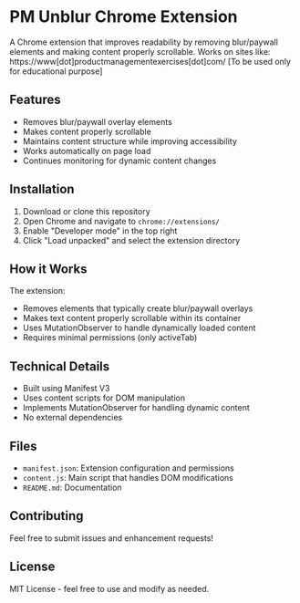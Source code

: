 # PM Unblur Chrome Extension

A Chrome extension that improves readability by removing blur/paywall elements and making content properly scrollable.
Works on sites like: https://www[dot]productmanagementexercises[dot]com/
[To be used only for educational purpose]

## Features

- Removes blur/paywall overlay elements
- Makes content properly scrollable
- Maintains content structure while improving accessibility
- Works automatically on page load
- Continues monitoring for dynamic content changes

## Installation

1. Download or clone this repository
2. Open Chrome and navigate to `chrome://extensions/`
3. Enable "Developer mode" in the top right
4. Click "Load unpacked" and select the extension directory

## How it Works

The extension:
- Removes elements that typically create blur/paywall overlays
- Makes text content properly scrollable within its container
- Uses MutationObserver to handle dynamically loaded content
- Requires minimal permissions (only activeTab)

## Technical Details

- Built using Manifest V3
- Uses content scripts for DOM manipulation
- Implements MutationObserver for handling dynamic content
- No external dependencies

## Files

- `manifest.json`: Extension configuration and permissions
- `content.js`: Main script that handles DOM modifications
- `README.md`: Documentation

## Contributing

Feel free to submit issues and enhancement requests!

## License

MIT License - feel free to use and modify as needed.
